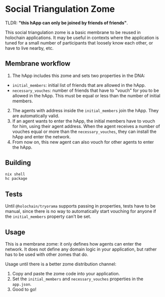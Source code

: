 # Social Triangulation Zome

TLDR: **"this hApp can only be joined by friends of friends"**.

This social triangulation zome is a basic membrane to be reused in holochain applications. It may be useful in contexts where the application is tuned for a small number of participants that loosely know each other, or have to live nearby, etc.

## Membrane workflow

1. The hApp includes this zome and sets two properties in the DNA:
* `initial_members`: initial list of friends that are allowed in the hApp.
* `necessary_vouches`: number of friends that have to "vouch" for you to be allowed in the hApp. This must be equal or less than the number of initial members.
2. The agents with address inside the `initial_members` join the hApp. They are automatically valid.
3. If an agent wants to enter the hApp, the initial members have to vouch for him, using their agent address. When the agent receives a number of vouches equal or more than the `necessary_vouches`, they can install the hApp and enter the network.
4. From now on, this new agent can also vouch for other agents to enter the hApp.

## Building

```bash
nix shell
hc package
```

## Tests

Until `@holochain/tryorama` supports passing in properties, tests have to be manual, since there is no way to automatically start vouching for anyone if the `initial_members` property can't be set.

## Usage

This is a membrane zome: it only defines how agents can enter the network. It does not define any domain logic in your application, but rather has to be used with other zomes that do.

Usage until there is a better zome distribution channel:

1. Copy and paste the zome code into your application.
2. Set the `initial_members` and `necessary_vouches` properties in the `app.json`.
3. Good to go!